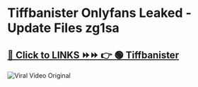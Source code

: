 
 # Tiffbanister Onlyfans Leaked - Update Files zg1sa

## <h2><a href="https://clipsfans.com/Tiffbanister&ref=git">🔗 Click to LINKS ⏩⏩ 👉 🟢 Tiffbanister </a></h2>

<a href="https://clipsfans.com/Tiffbanister&ref=git" rel="nofollow" data-target="animated-image.originalLink"><img src="https://i.ibb.co.com/xMMVF88/686577567.gif" alt="Viral Video Original" style="max-width: 100%; display: inline-block;" data-target="animated-image.originalImage"></a>

